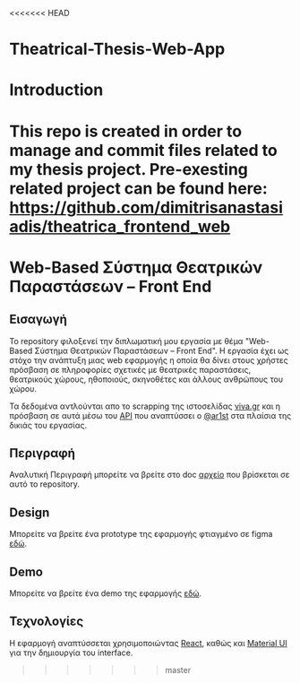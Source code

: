 <<<<<<< HEAD
# Theatrical-Thesis-Web-App
# Introduction
This repo is created in order to manage and commit files related to my thesis project. Pre-exesting related project can be found here:
https://github.com/dimitrisanastasiadis/theatrica_frontend_web
=======
# Web-Based Σύστημα Θεατρικών Παραστάσεων – Front End

## Εισαγωγή

Το repository φιλοξενεί την διπλωματική μου εργασία με θέμα "Web-Based Σύστημα Θεατρικών Παραστάσεων – Front End". Η εργασία έχει ως στόχο την ανάπτυξη μιας web εφαρμογής η οποία θα δίνει στους χρήστες πρόσβαση σε πληροφορίες σχετικές με θεατρικές παραστάσεις, θεατρικούς χώρους, ηθοποιούς, σκηνοθέτες και άλλους ανθρώπους του χώρου.

Τα δεδομένα αντλούνται απο το scrapping της ιστοσελίδας [viva.gr](https://www.viva.gr) και η πρόσβαση σε αυτά μέσω του [API](https://github.com/ar1st/theatrical-plays-api) που αναπτύσσει ο [@ar1st](https://github.com/ar1st) στα πλαίσια της δικιάς του εργασίας.

## Περιγραφή

Αναλυτική Περιγραφή μπορείτε να βρείτε στο doc [αρχείο](./Περιγραφή_Εφαρμογής.docx) που βρίσκεται σε αυτό το repository.

## Design
Μπορείτε να βρείτε ένα prototype της εφαρμογής φτιαγμένο σε figma [εδώ](https://www.figma.com/proto/9hnEd0EIZnFsj0guRA3iFa/Theatrica-Front-End?node-id=4%3A3&scaling=scale-down-width&page-id=0%3A1&starting-point-node-id=4%3A3).

## Demo
Μπορείτε να βρείτε ένα demo της εφαρμογής [εδώ](https://theatrica-web.netlify.app).

## Τεχνολογίες

Η εφαρμογή αναπτύσσεται χρησιμοποιώντας [React](https://reactjs.org/), καθώς και [Material UI](https://mui.com) για την δημιουργία του interface.
>>>>>>> master
